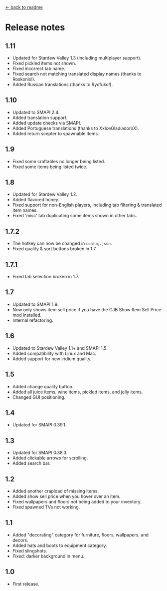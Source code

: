 ﻿[← back to readme](README.md)

# Release notes
## 1.11
* Updated for Stardew Valley 1.3 (including multiplayer support).
* Fixed pickled items not shown.
* Fixed incorrect tab name.
* Fixed search not matching translated display names (thanks to Roskonix!).
* Added Russian translations (thanks to Ryofuko!).

## 1.10
* Updated to SMAPI 2.4.
* Added translation support.
* Added update checks via SMAPI.
* Added Portuguese translations (thanks to XxIceGladiadorxX).
* Added return scepter to spawnable items.

## 1.9
* Fixed some craftables no longer being listed.
* Fixed some items being listed twice.

## 1.8
* Updated for Stardew Valley 1.2.
* Added flavored honey.
* Fixed support for non-English players, including tab filtering & translated item names.
* Fixed 'misc' tab duplicating some items shown in other tabs.

## 1.7.2
* The hotkey can now be changed in `config.json`.
* Fixed quality & sort buttons broken in 1.7.

## 1.7.1
* Fixed tab selection broken in 1.7.

## 1.7
* Updated to SMAPI 1.9.
* Now only shows item sell price if you have the CJB Show Item Sell Price mod installed.
* Internal refactoring.

## 1.6
* Updated to Stardew Valley 1.1+ and SMAPI 1.5.
* Added compatibility with Linux and Mac.
* Added support for new iridium quality.

## 1.5
* Added change quality button.
* Added all juice items, wine items, pickled items, and jelly items.
* Changed GUI positioning.

## 1.4
* Updated for SMAPI 0.39.1.

## 1.3
* Updated for SMAPI 0.38.3.
* Added clickable arrows for scrolling.
* Added search bar.

## 1.2
* Added another crapload of missing items.
* Added show sell price when you hover over an item.
* Fixed wallpapers and floors not being added to your inventory.
* Fixed spawned TVs not working.

## 1.1
* Added "decorating" category for furniture, floors, wallpapers, and decors.
* Added hats and boots to equipment category.
* Fixed slingshots.
* Fixed: darker background in menu.

## 1.0
* First release.
